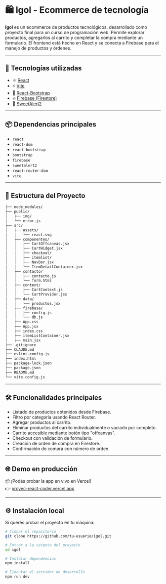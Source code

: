 
# 🛍️ Igol - Ecommerce de tecnología

**Igol** es un ecommerce de productos tecnológicos, desarrollado como proyecto final para un curso de programación web. Permite explorar productos, agregarlos al carrito y completar la compra mediante un formulario. El frontend está hecho en React y se conecta a Firebase para el manejo de productos y órdenes.

---

## 🚀 Tecnologías utilizadas

- ⚛️ [React](https://reactjs.org/)
- ⚡ [Vite](https://vitejs.dev/)
- 🎨 [React-Bootstrap](https://react-bootstrap.github.io/)
- 🔥 [Firebase (Firestore)](https://firebase.google.com/)
- 💬 [SweetAlert2](https://sweetalert2.github.io/)

---

## 📦 Dependencias principales
- `react`
- `react-dom`
- `react-bootstrap`
- `bootstrap`
- `firebase`
- `sweetalert2`
- `react-router-dom`
- `vite`

---

## 📁 Estructura del Proyecto

```bash
├── node_modules/
├── public/
│   ├── img/
│   └── error.js
├── src/
│   ├── assets/
│   │   └── react.svg
│   ├── componentes/
│   │   ├── CartOffcanvas.jsx
│   │   ├── CartWidget.jsx
│   │   ├── checkout/
│   │   ├── itemlist/
│   │   ├── NavBar.jsx
│   │   └── ItemDetailContainer.jsx
│   ├── contacto/
│   │   ├── contacto.js
│   │   └── form.html
│   ├── context/
│   │   ├── CartContext.js
│   │   └── CartProvider.jsx
│   ├── data/
│   │   └── productos.jsx
│   ├── firebase/
│   │   ├── config.js
│   │   └── db.js
│   ├── App.css
│   ├── App.jsx
│   ├── index.css
│   ├── itemListContainer.jsx
│   ├── main.jsx
├── .gitignore
├── CLAUDE.md
├── eslint.config.js
├── index.html
├── package-lock.json
├── package.json
├── README.md
└── vite.config.js
```


---

## 🛠️ Funcionalidades principales

- Listado de productos obtenidos desde Firebase.
- Filtro por categoría usando React Router.
- Agregar productos al carrito.
- Eliminar productos del carrito individualmente o vaciarlo por completo.
- Carrito accesible mediante botón tipo "offcanvas".
- Checkout con validación de formulario.
- Creación de orden de compra en Firestore.
- Confirmación de compra con número de orden.

---

## 🌐 Demo en producción

📦 ¡Podés probar la app en vivo en Vercel!  
👉 [proyec-react-coder.vercel.app](proyec-react-coder.vercel.app)  

---

## ⚙️ Instalación local

Si querés probar el proyecto en tu máquina:

```bash
# Clonar el repositorio
git clone https://github.com/tu-usuario/igol.git

# Entrar a la carpeta del proyecto
cd igol

# Instalar dependencias
npm install

# Ejecutar el servidor de desarrollo
npm run dev


